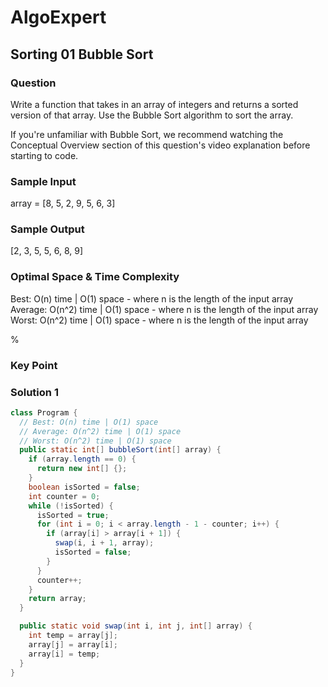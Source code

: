 # AlgoExpert

## Sorting 01 Bubble Sort

### Question

Write a function that takes in an array of integers and returns a sorted version of that array. Use the Bubble Sort algorithm to sort the array.

If you're unfamiliar with Bubble Sort, we recommend watching the Conceptual Overview section of this question's video explanation before starting to code.

### Sample Input

array = [8, 5, 2, 9, 5, 6, 3]

### Sample Output

[2, 3, 5, 5, 6, 8, 9]

### Optimal Space & Time Complexity

Best: O(n) time | O(1) space - where n is the length of the input array Average: O(n^2) time | O(1) space - where n is the length of the input array Worst: O(n^2) time | O(1) space - where n is the length of the input array

%

### Key Point

### Solution 1

```java
class Program {
  // Best: O(n) time | O(1) space
  // Average: O(n^2) time | O(1) space
  // Worst: O(n^2) time | O(1) space
  public static int[] bubbleSort(int[] array) {
    if (array.length == 0) {
      return new int[] {};
    }
    boolean isSorted = false;
    int counter = 0;
    while (!isSorted) {
      isSorted = true;
      for (int i = 0; i < array.length - 1 - counter; i++) {
        if (array[i] > array[i + 1]) {
          swap(i, i + 1, array);
          isSorted = false;
        }
      }
      counter++;
    }
    return array;
  }

  public static void swap(int i, int j, int[] array) {
    int temp = array[j];
    array[j] = array[i];
    array[i] = temp;
  }
}

```
